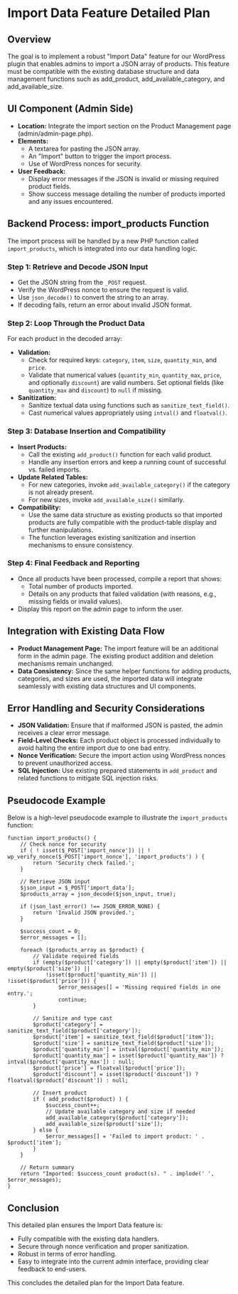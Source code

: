 # Import Data Feature Detailed Plan

## Overview
The goal is to implement a robust \"Import Data\" feature for our WordPress plugin that enables admins to import a JSON array of products. This feature must be compatible with the existing database structure and data management functions such as add_product, add_available_category, and add_available_size.

## UI Component (Admin Side)
- **Location:** Integrate the import section on the Product Management page (admin/admin-page.php).
- **Elements:**
  - A textarea for pasting the JSON array.
  - An \"Import\" button to trigger the import process.
  - Use of WordPress nonces for security.
- **User Feedback:**
  - Display error messages if the JSON is invalid or missing required product fields.
  - Show success message detailing the number of products imported and any issues encountered.

## Backend Process: import_products Function
The import process will be handled by a new PHP function called `import_products`, which is integrated into our data handling logic.

### Step 1: Retrieve and Decode JSON Input
- Get the JSON string from the `_POST` request.
- Verify the WordPress nonce to ensure the request is valid.
- Use `json_decode()` to convert the string to an array.
- If decoding fails, return an error about invalid JSON format.

### Step 2: Loop Through the Product Data
For each product in the decoded array:
- **Validation:**
  - Check for required keys: `category`, `item`, `size`, `quantity_min`, and `price`.
  - Validate that numerical values (`quantity_min`, `quantity_max`, `price`, and optionally `discount`) are valid numbers. Set optional fields (like `quantity_max` and `discount`) to `null` if missing.
- **Sanitization:**
  - Sanitize textual data using functions such as `sanitize_text_field()`.
  - Cast numerical values appropriately using `intval()` and `floatval()`.

### Step 3: Database Insertion and Compatibility
- **Insert Products:**
  - Call the existing `add_product()` function for each valid product.
  - Handle any insertion errors and keep a running count of successful vs. failed imports.
- **Update Related Tables:**
  - For new categories, invoke `add_available_category()` if the category is not already present.
  - For new sizes, invoke `add_available_size()` similarly.
- **Compatibility:**
  - Use the same data structure as existing products so that imported products are fully compatible with the product-table display and further manipulations.
  - The function leverages existing sanitization and insertion mechanisms to ensure consistency.

### Step 4: Final Feedback and Reporting
- Once all products have been processed, compile a report that shows:
  - Total number of products imported.
  - Details on any products that failed validation (with reasons, e.g., missing fields or invalid values).
- Display this report on the admin page to inform the user.

## Integration with Existing Data Flow
- **Product Management Page:** The import feature will be an additional form in the admin page. The existing product addition and deletion mechanisms remain unchanged.
- **Data Consistency:** Since the same helper functions for adding products, categories, and sizes are used, the imported data will integrate seamlessly with existing data structures and UI components.

## Error Handling and Security Considerations
- **JSON Validation:** Ensure that if malformed JSON is pasted, the admin receives a clear error message.
- **Field-Level Checks:** Each product object is processed individually to avoid halting the entire import due to one bad entry.
- **Nonce Verification:** Secure the import action using WordPress nonces to prevent unauthorized access.
- **SQL Injection:** Use existing prepared statements in `add_product` and related functions to mitigate SQL injection risks.

## Pseudocode Example
Below is a high-level pseudocode example to illustrate the `import_products` function:

```
function import_products() {
    // Check nonce for security
    if ( ! isset($_POST['import_nonce']) || ! wp_verify_nonce($_POST['import_nonce'], 'import_products') ) {
        return 'Security check failed.';
    }

    // Retrieve JSON input
    $json_input = $_POST['import_data'];
    $products_array = json_decode($json_input, true);

    if (json_last_error() !== JSON_ERROR_NONE) {
        return 'Invalid JSON provided.';
    }

    $success_count = 0;
    $error_messages = [];
    
    foreach ($products_array as $product) {
        // Validate required fields
        if (empty($product['category']) || empty($product['item']) || empty($product['size']) ||
            !isset($product['quantity_min']) || !isset($product['price'])) {
                $error_messages[] = 'Missing required fields in one entry.';
                continue;
        }
        
        // Sanitize and type cast
        $product['category'] = sanitize_text_field($product['category']);
        $product['item'] = sanitize_text_field($product['item']);
        $product['size'] = sanitize_text_field($product['size']);
        $product['quantity_min'] = intval($product['quantity_min']);
        $product['quantity_max'] = isset($product['quantity_max']) ? intval($product['quantity_max']) : null;
        $product['price'] = floatval($product['price']);
        $product['discount'] = isset($product['discount']) ? floatval($product['discount']) : null;
        
        // Insert product
        if ( add_product($product) ) {
            $success_count++;
            // Update available category and size if needed
            add_available_category($product['category']);
            add_available_size($product['size']);
        } else {
            $error_messages[] = 'Failed to import product: ' . $product['item'];
        }
    }
    
    // Return summary
    return "Imported: $success_count product(s). " . implode(' ', $error_messages);
}
```

## Conclusion
This detailed plan ensures the Import Data feature is:
- Fully compatible with the existing data handlers.
- Secure through nonce verification and proper sanitization.
- Robust in terms of error handling.
- Easy to integrate into the current admin interface, providing clear feedback to end-users.

This concludes the detailed plan for the Import Data feature.